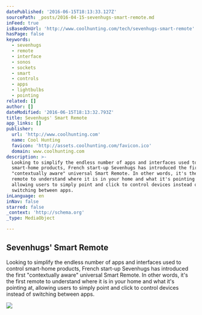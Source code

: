 ```yaml
---
datePublished: '2016-06-15T18:13:33.127Z'
sourcePath: _posts/2016-04-15-sevenhugs-smart-remote.md
inFeed: true
isBasedOnUrl: 'http://www.coolhunting.com/tech/sevenhugs-smart-remote'
hasPage: false
keywords:
  - sevenhugs
  - remote
  - interface
  - sonos
  - sockets
  - smart
  - controls
  - apps
  - lightbulbs
  - pointing
related: []
author: []
dateModified: '2016-06-15T18:13:32.793Z'
title: Sevenhugs' Smart Remote
app_links: []
publisher:
  url: 'http://www.coolhunting.com'
  name: Cool Hunting
  favicon: 'http://assets.coolhunting.com/favicon.ico'
  domain: www.coolhunting.com
description: >-
  Looking to simplify the endless number of apps and interfaces used to control
  smart-home products, French start-up Sevenhugs has introduced the first
  "contextually aware" universal Smart Remote. In other words, it's the first
  remote to understand where it is in your home and what it's pointing at,
  allowing users to simply point and click to control devices instead of
  switching between apps.
inLanguage: en
inNav: false
starred: false
_context: 'http://schema.org'
_type: MediaObject

---
```

<article style=""><h1>Sevenhugs' Smart Remote</h1><p>Looking to simplify the endless number of apps and interfaces used to control smart-home products, French start-up Sevenhugs has introduced the first "contextually aware" universal Smart Remote. In other words, it's the first remote to understand where it is in your home and what it's pointing at, allowing users to simply point and click to control devices instead of switching between apps.</p><img src="http://assets.coolhunting.com/coolhunting/2016/01/14/large_sevenhugs.jpg" /></article>